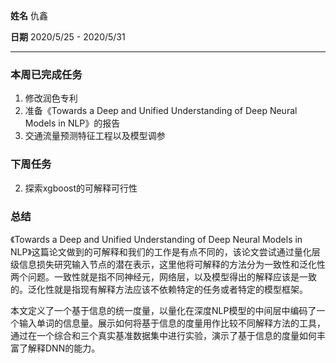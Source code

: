**姓名** 仇鑫

**日期** 2020/5/25 - 2020/5/31

------

### 本周已完成任务

1. 修改润色专利
2. 准备《Towards a Deep and Unified Understanding of Deep Neural Models in NLP》的报告
3. 交通流量预测特征工程以及模型调参

### 下周任务

2. 探索xgboost的可解释可行性

### 总结

《Towards a Deep and Unified Understanding of Deep Neural Models in NLP》这篇论文做到的可解释和我们的工作是有点不同的，该论文尝试通过量化层级信息损失研究输入节点的潜在表示，这里他将可解释的方法分为一致性和泛化性两个问题。一致性就是指不同神经元，网络层，以及模型得出的解释应该是一致的。泛化性就是指现有解释方法应该不依赖特定的任务或者特定的模型框架。

本文定义了一个基于信息的统一度量，以量化在深度NLP模型的中间层中编码了一个输入单词的信息量。展示如何将基于信息的度量用作比较不同解释方法的工具，通过在一个综合和三个真实基准数据集中进行实验，演示了基于信息的度量如何丰富了解释DNN的能力。